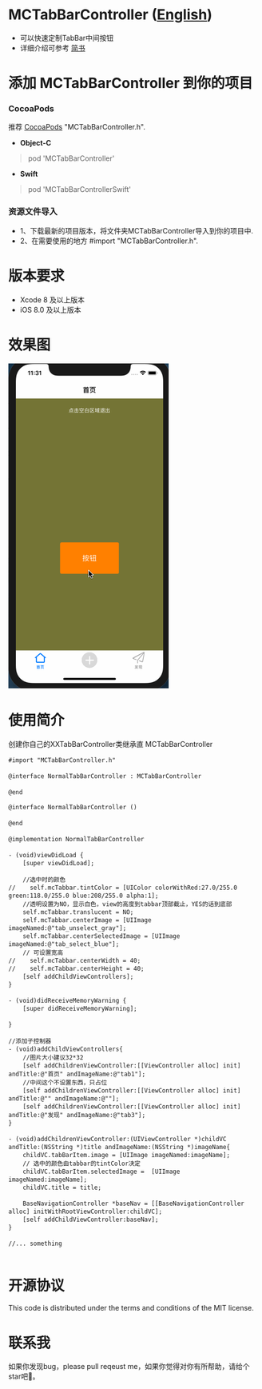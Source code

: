 
# MCTabBarController ([English](https://github.com/Ccalary/MCTabBarController/blob/master/README_EN.md))
* 可以快速定制TabBar中间按钮
* 详细介绍可参考 [简书](https://www.jianshu.com/p/5160a1b48679)

# 添加 MCTabBarController 到你的项目
### CocoaPods 
推荐 [CocoaPods](https://cocoapods.org) 
 "MCTabBarController.h".
* **Object-C** 
> pod 'MCTabBarController'
* **Swift** 
> pod 'MCTabBarControllerSwift'

### 资源文件导入
* 1、下载最新的项目版本，将文件夹MCTabBarController导入到你的项目中.
* 2、在需要使用的地方 #import "MCTabBarController.h".

# 版本要求
* Xcode 8 及以上版本
* iOS 8.0 及以上版本

# 效果图
![效果图](https://github.com/Ccalary/MCTabBarController/blob/master/ScreenShot/tabbar.gif)

# 使用简介
创建你自己的XXTabBarController类继承直 MCTabBarController
```
#import "MCTabBarController.h"

@interface NormalTabBarController : MCTabBarController

@end

```
```
@interface NormalTabBarController ()

@end

@implementation NormalTabBarController

- (void)viewDidLoad {
    [super viewDidLoad];
    
    //选中时的颜色
//    self.mcTabbar.tintColor = [UIColor colorWithRed:27.0/255.0 green:118.0/255.0 blue:208/255.0 alpha:1];
    //透明设置为NO，显示白色，view的高度到tabbar顶部截止，YES的话到底部
    self.mcTabbar.translucent = NO;
    self.mcTabbar.centerImage = [UIImage imageNamed:@"tab_unselect_gray"];
    self.mcTabbar.centerSelectedImage = [UIImage imageNamed:@"tab_select_blue"];
    // 可设置宽高
//    self.mcTabbar.centerWidth = 40;
//    self.mcTabbar.centerHeight = 40;
    [self addChildViewControllers];
}

- (void)didReceiveMemoryWarning {
    [super didReceiveMemoryWarning];
    
}

//添加子控制器
- (void)addChildViewControllers{
    //图片大小建议32*32
    [self addChildrenViewController:[[ViewController alloc] init] andTitle:@"首页" andImageName:@"tab1"];
    //中间这个不设置东西，只占位
    [self addChildrenViewController:[[ViewController alloc] init] andTitle:@"" andImageName:@""];
    [self addChildrenViewController:[[ViewController alloc] init] andTitle:@"发现" andImageName:@"tab3"];
}

- (void)addChildrenViewController:(UIViewController *)childVC andTitle:(NSString *)title andImageName:(NSString *)imageName{
    childVC.tabBarItem.image = [UIImage imageNamed:imageName];
    // 选中的颜色由tabbar的tintColor决定
    childVC.tabBarItem.selectedImage =  [UIImage imageNamed:imageName];
    childVC.title = title;
    
    BaseNavigationController *baseNav = [[BaseNavigationController alloc] initWithRootViewController:childVC];
    [self addChildViewController:baseNav];
}

//... something


```

# 开源协议
This code is distributed under the terms and conditions of the MIT license.

# 联系我
如果你发现bug，please pull reqeust me，如果你觉得对你有所帮助，请给个star吧🌟。
